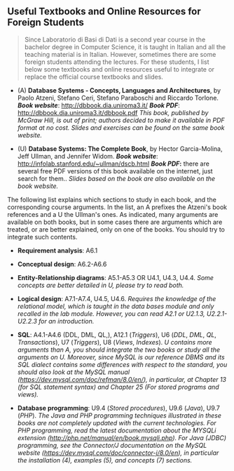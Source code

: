## Useful Textbooks and Online Resources for Foreign Students

> Since Laboratorio di Basi di Dati is a second year course in the bachelor degree in Computer Science, it is taught in Italian and all the teaching material is in Italian. However, sometimes there are some foreign students attending the lectures. For these students, I list below some textbooks and online resources useful to integrate or replace the official course textbooks and slides.

- (A) **Database Systems - Concepts, Languages and Architectures**, by Paolo Atzeni, Stefano Ceri, Stefano Paraboschi and Riccardo Torlone.
  ***Book website***: http://dbbook.dia.uniroma3.it/
  ***Book PDF***: http://dbbook.dia.uniroma3.it/dbbook.pdf
  *This book, published by McGraw Hill, is out of print; authors decided to make it available in PDF format at no cost. Slides and exercises can be found on the same book website.*

- (U) **Database Systems: The Complete Book**, by Hector Garcia-Molina, Jeff Ullman, and Jennifer Widom.
  ***Book website***: http://infolab.stanford.edu/~ullman/dscb.html
  ***Book PDF*:** there are several free PDF versions of this book available on the internet, just search for them..
  *Slides based on the book are also available on the book website.*

The following list explains which sections to study in each book, and the corresponding course arguments. In the list, an A prefixes the Atzeni's book references and a U the Ullman's ones. As indicated, many arguments are available on both books, but in some cases there are arguments which are treated, or are better explained, only on one of the books. You should try to integrate such contents.

- **Requirement analysis**: A6.1

- **Conceptual design**: A6.2-A6.6

- **Entity-Relationship diagrams**: A5.1-A5.3 OR U4.1, U4.3, U4.4. 
  *Some concepts are better detailed in U, please try to read both.*

- **Logical design**: A7.1-A7.4, U4.5, U4.6. 
  *Requires the knowledge of the relational model, which is taught in the data bases module and only recalled in the lab module. However, you can read A2.1 or U2.1.3, U2.2.1-U2.2.3 for an introduction.*

- **SQL**: A4.1-A4.6 (DDL, DML, QL,), A12.1 (*Triggers*), U6 (*DDL*, *DML*, *QL*, *Transactions*), U7 (*Triggers*), U8 (*Views*, *Indexes*). 
  *U contains more arguments than A, you should integrate the two books or study all the arguments on U. Moreover, since MySQL is our reference DBMS and its SQL dialect contains some differences with respect to the standard, you should also look at the MySQL manual (https://dev.mysql.com/doc/refman/8.0/en/), in particular, at Chapter 13 (for SQL statement syntax) and Chapter 25 (For stored programs and views).*

- **Database programming**: U9.4 (*Stored procedures*), U9.6 (*Java*), U9.7 (*PHP*). 
  *The Java and PHP programming techniques illustrated in these books are not completely updated with the current technologies. For PHP programming, read the latest documentation about the MYSQLi extension (http://php.net/manual/en/book.mysqli.php). For Java (JDBC) programming, see the Connector/J documentation on the MySQL website (https://dev.mysql.com/doc/connector-j/8.0/en), in particular the installation (4), examples (5), and concepts (7) sections.*
